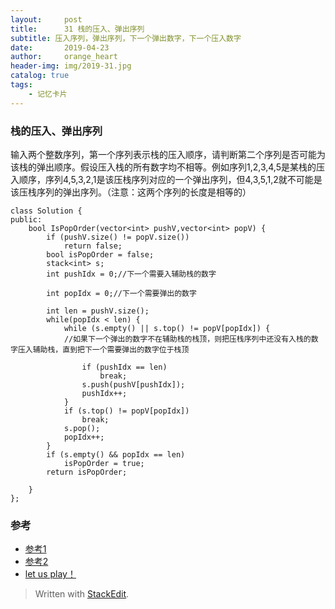```yaml
---
layout:     post
title:      31 栈的压入、弹出序列
subtitle: 压入序列，弹出序列，下一个弹出数字，下一个压入数字
date:       2019-04-23
author:     orange_heart
header-img: img/2019-31.jpg
catalog: true
tags:
    - 记忆卡片
---
```


### 栈的压入、弹出序列

输入两个整数序列，第一个序列表示栈的压入顺序，请判断第二个序列是否可能为该栈的弹出顺序。假设压入栈的所有数字均不相等。例如序列1,2,3,4,5是某栈的压入顺序，序列4,5,3,2,1是该压栈序列对应的一个弹出序列，但4,3,5,1,2就不可能是该压栈序列的弹出序列。（注意：这两个序列的长度是相等的）

```objc
class Solution {
public:
    bool IsPopOrder(vector<int> pushV,vector<int> popV) {
        if (pushV.size() != popV.size())
            return false;
        bool isPopOrder = false;
        stack<int> s;
        int pushIdx = 0;//下一个需要入辅助栈的数字  
        
        int popIdx = 0;//下一个需要弹出的数字   
        
        int len = pushV.size();
        while(popIdx < len) {
            while (s.empty() || s.top() != popV[popIdx]) {  
            //如果下一个弹出的数字不在辅助栈的栈顶，则把压栈序列中还没有入栈的数字压入辅助栈，直到把下一个需要弹出的数字位于栈顶  
            
                if (pushIdx == len)
                    break;
                s.push(pushV[pushIdx]);
                pushIdx++;
            }
            if (s.top() != popV[popIdx])
                break;
            s.pop();
            popIdx++;
        }
        if (s.empty() && popIdx == len)
            isPopOrder = true;
        return isPopOrder;

    }
};
```



### 参考

- [参考1](https://github.com/zhedahht/CodingInterviewChinese2)
- [参考2](https://github.com/gatieme/CodingInterviews)
- [let us play！](https://www.nowcoder.com/practice/d77d11405cc7470d82554cb392585106?tpId=13&tqId=11174&tPage=2&rp=1&ru=%2Fta%2Fcoding-interviews&qru=%2Fta%2Fcoding-interviews%2Fquestion-ranking)



> Written with [StackEdit](https://stackedit.io/).

<head>
    <script src="https://cdn.mathjax.org/mathjax/latest/MathJax.js?config=TeX-AMS-MML_HTMLorMML" type="text/javascript"></script>
    <script type="text/x-mathjax-config">
        MathJax.Hub.Config({
            tex2jax: {
            skipTags: ['script', 'noscript', 'style', 'textarea', 'pre'],
            inlineMath: [['$','$']]
            }
        });
    </script>
</head>
<!--stackedit_data:
eyJoaXN0b3J5IjpbLTEyNDYzODc1MDIsLTE5MjMzMDM1ODIsMj
AxNjQxMDMzNV19
-->